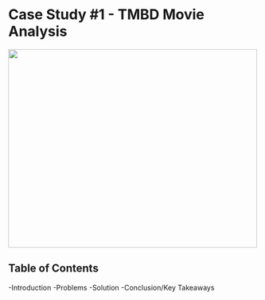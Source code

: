 # Case Study #1 - TMBD Movie Analysis 

<img src= "https://www.pngitem.com/pimgs/m/113-1133142_transparent-movie-logo-png-png-download.png" width="500" height="400"/>

## Table of Contents
-Introduction
-Problems
-Solution
-Conclusion/Key Takeaways
